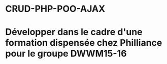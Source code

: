 # CRUD-PHP-POO-AJAX
# Développer dans le cadre d'une formation dispensée chez Philliance pour le groupe DWWM15-16 
